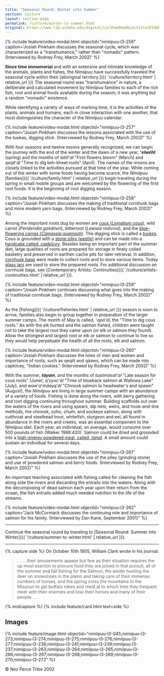 ```yaml
---
title: "Seasonal Round: Winter into Summer"
section: Culture
layout: section-page
permalink: /culture/winter-to-summer.html
original: https://www.lib.uidaho.edu/digital/L3/ShowOneObjectSiteID34ObjectID92.html
---
```


{% include feature/video-modal.html objectid="nimiipuu-l3-256" caption='Josiah Pinkham discusses the seasonal cycle, which was characterized as a "transhumance," rather than "nomadic" pattern. (Interviewed by Rodney Frey, March 2002)' %}

**Since time immemorial** and with an extensive and intimate knowledge of the animals, plants and fishes, the _Nimíipuu_ have successfully traveled the seasonal cycle within their [aboriginal territory.]({{ '/culture/territory.html' | relative_url }}) The seasonal round was "transhumance" in nature, a deliberate and calculated movement by _Nimíipuu_ families to each of the rich fish, root and animal foods available during the season; it was anything but a random "nomadic" existence.

While identifying a variety of ways of marking time, it is the activities of the plants, animals and humans, each in close interaction with one another, that most distinguishes the character of the _Nimíipuu_ calendar.

{% include feature/video-modal.html objectid="nimiipuu-l3-257" caption="Josiah Pinkham discusses the lessons associated with the use of the tuukas, digging stick. (Interviewed by Rodney Frey, March 2002)" %}

With four seasons and twelve moons generally recognized, we can begin the journey with the end of the winter and the dawn of a new year, **'_elwéht_** (spring) and the months of _latíit_'_al_ "First flowers bloom" (March) and _qeqit_'_ál_ "Time to dig keh-kheet roots" (April). The names of the moons are closely linked to the activities pursued at that time of the year. While coming out of the winter with some foods having become scarce, the _Nimíipuu_ [families]({{ '/culture/family.html' | relative_url }}) begin traveling during the spring in small mobile groups and are welcomed by the flowering of the first root foods. It is the beginning of root digging season.

{% include feature/video-modal.html objectid="nimiipuu-l3-258" caption="Josiah Pinkham discusses the making of traditional cornhusk bags and more modern yarn bags. (Interviewed by Rodney Frey, March 2002)" %}

Among the important roots dug by women are [cous (_Lomatium cous_)](#nimiipuu-l3-045), wild carrot (_Perideridia gairdneri_), bitterroot (_Lewisia rediviva_), and the [blue-flowering camas (_Camassia quamash_)](#nimiipuu-l3-263). The digging stick is called a [_tuukes_](#nimiipuu-l3-273). Cous is grounded with a [stone _píley_ (pestle)](#nimiipuu-l3-045) and can be made into a [handcake called, _capkíicey_](#nimiipuu-l3-274). Besides being an important part of the summer diet, large qualities of roots are prepared for storage in finely coiled basketry and preserved in earthen cache pits for later retrieval. In addition, [cornhusk bags](#nimiipuu-l3-275) were made to collect roots and to store various items. Today [glass jars](#nimiipuu-l3-276) are used to store the prepared roots. For additional discussion on cornhusk bags, see [Contemporary Artists: Continuities]({{ '/culture/artists-continuities.html' | relative_url }}).

{% include feature/video-modal.html objectid="nimiipuu-l3-259" caption="Josiah Pinkham continues discussing what goes into the making of traditional cornhusk bags. (Interviewed by Rodney Frey, March 2002)" %}

As the [fishing]({{ '/culture/fisheries.html' | relative_url }}) season is soon to arrive, families also begin to group together in preparation of the larger summer camps. The month of May is called, '_apa_'_ál_, the "Time to dig cous roots." As with the elk hunted and the salmon fished, children were taught not to take the largest root they came upon (or elk or salmon they found). Allow the strongest and largest root or elk or salmon to continue to live so they would help perpetuate the health of all the roots, elk and salmon.

{% include feature/video-modal.html objectid="nimiipuu-l3-260" caption='Josiah Pinkham discusses the roles of men and women and importance of roots, such as qeqíit and qáaws, which can be made into capkíicey, "Indian cookies." (Interviewed by Rodney Frey, March 2002)' %}

With the summer, _**táyam**_, and the months of _tustimásat_'_al_ "Late season for cous roots" (June), _q_'_oyxc_'_ál_ "Time of blueback salmon at Wallowa Lake" (July), and _waw_'_a_'_máayq_'_ál_ "Chinook salmon to headwater's and spawn" (August), the _Nimíipuu_ are living in large summer camps with an abundance of a variety of foods. Fishing is done along the rivers, with berry gathering and root digging continuing throughout summer. Building scaffolds out over the waters of the rivers and using spears, dip nets, weirs, and hook-and-line methods, the chinook, coho, chum, and sockeye salmon, along with cutthroat and steelhead trout, whitefish, sturgeon and eel, all found in abundance in the rivers and creeks, was an essential component to the _Nimíipuu_ diet. Each year, an individual, on average, would consume over 500 pounds of fish (Walker 1998:420). Salmon could be dried and grounded into a [high-energy powdered meal, called, _tánat_](#nimiipuu-l3-277). A small amount could sustain an individual for several days.

{% include feature/video-modal.html objectid="nimiipuu-l3-261" caption="Josiah Pinkham discusses the use of the píley (grinding stone) and use of powdered salmon and berry foods. (Interviewed by Rodney Frey, March 2002)" %}

An important teaching associated with fishing called for cleaning the fish along side the rivers and discarding the entrails into the waters. Along with the decomposing of dead salmon each year upon their return from the ocean, the fish entrails added much needed nutrition to the life of the streams.

{% include feature/video-modal.html objectid="nimiipuu-l3-262" caption="Jack McCormack discusses the continuing role and importance of salmon for his family. (Interviewed by Dan Kane, September 2001)" %}

---------

Continue the seasonal round by traveling to [Seasonal Round: Summer into Winter]({{ '/culture/summer-to-winter.html' | relative_url }}).

---------

{% capture side %}
On October 10th 1805, William Clark wrote in his journal:

> . . . . their amusements appear but few as their situation requires the up most exertion to procure food they are joined in that pursuit, all of the summer and fall fishing for the Salmon, the winter hunting the deer on snowshoes in the plains and taking care of their immense numbers of horses, and the spring cross the mountains to the Missouri to get buffalo robes and meat at to which time they frequent meet with their enemies and lose their horses and many of their people. . . . 

{% endcapture %}
{% include feature/card.html text=side %}

## Images

{% include feature/image.html objectid="nimiipuu-l3-045;nimiipuu-l3-273;nimiipuu-l3-274;nimiipuu-l3-275;nimiipuu-l3-276;nimiipuu-l3-277;nimiipuu-l3-238;nimiipuu-l3-241;nimiipuu-l3-239;nimiipuu-l3-237;nimiipuu-l3-263;nimiipuu-l3-264;nimiipuu-l3-265;nimiipuu-l3-266;nimiipuu-l3-267;nimiipuu-l3-268;nimiipuu-l3-269;nimiipuu-l3-270;nimiipuu-l3-272" %}

© Nez Perce Tribe 2002
